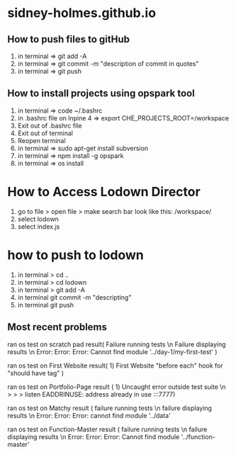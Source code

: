 # sidney-holmes.github.io

## How to push files to gitHub

1) in terminal => git add -A
2) in terminal => git commit -m "description of commit in quotes"
3) in terminal => git push

## How to install projects using opspark tool

1) in terminal => code ~/.bashrc
2) in .bashrc file on lnpine 4 => export CHE_PROJECTS_ROOT=/workspace
3) Exit out of .bashrc file
4) Exit out of terminal
5) Reopen terminal
6) in terminal => sudo apt-get install subversion
7) in terminal => npm install -g opspark
8) in terminal => os install

# How to Access Lodown Director
1) go to file > open file > make search bar look like this: /workspace/
2) select lodown
3) select index.js

# how to push to lodown
1) in terminal > cd ..
2) in terminal > cd lodown
3) in terminal > git add -A
4) in terminal git commit -m "descripting"
5) in terminal git  push 

## Most recent problems
ran os test on scratch pad result( Failure running tests \n Failure displaying results \n Error: Error: Error: Cannot find module '../day-1/my-first-test' )

ran os test on First Website result( 1) First Website "before each" hook for "should have <head> tag" )

ran os test on Portfolio-Page result ( 1) Uncaught error outside test suite \n > > > listen EADDRINUSE: address already in use :::7777)

ran os test on Matchy result ( failure running tests \n failure displaying results \n Error: Error: Error: cannot find module '../data'

ran os test on Function-Master result ( failure running tests \n failure displaying results \n Error: Error: Error: Cannot find module '../function-master'